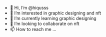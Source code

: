 - 👋 Hi, I’m @hiqusss
- 👀 I’m interested in graphic designing and nft
- 🌱 I’m currently learning graphic designing
- 💞️ I’m looking to collaborate on nft
- 📫 How to reach me ...

<!---
hiqusss/hiqusss is a ✨ special ✨ repository because its `README.md` (this file) appears on your GitHub profile.
You can click the Preview link to take a look at your changes.
--->
